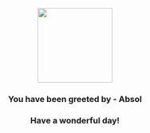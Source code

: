 <p align="center">
    <img src="https://raw.githubusercontent.com/PokeAPI/sprites/master/sprites/pokemon/359.png" width="150" height="150">
</p>
<h3 align="center">You have been greeted by - <b>Absol</b></h3>
<h3 align="center">Have a wonderful day!</h3>
